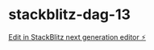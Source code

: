 # stackblitz-dag-13

[Edit in StackBlitz next generation editor ⚡️](https://stackblitz.com/~/github.com/Magnus0155/stackblitz-dag-13)
